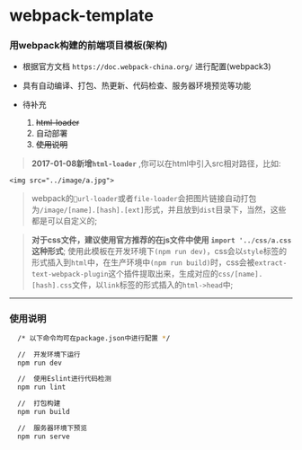 # webpack-template

### 用webpack构建的前端项目模板(架构)

* 根据官方文档 `https://doc.webpack-china.org/` 进行配置(webpack3)

* 具有自动编译、打包、热更新、代码检查、服务器环境预览等功能

* 待补充
  1.  ~~html-loader~~
  2.  自动部署
  3.  ~~使用说明~~

> **2017-01-08新增`html-loader`** ,你可以在html中引入src相对路径，比如:

```
<img src="../image/a.jpg">
```
> webpack的`url-loader`或者`file-loader`会把图片链接自动打包为`/image/[name].[hash].[ext]`形式，并且放到`dist`目录下，当然，这些都是可以自定义的;

>**对于css文件，建议使用官方推荐的在js文件中使用 `import '../css/a.css`  这种形式**; 使用此模板在开发环境下`(npm run dev)`，css会以`style`标签的形式插入到`html`中，在生产环境中`(npm run build)`时，css会被`extract-text-webpack-plugin`这个插件提取出来，生成对应的`css/[name].[hash].css`文件，以`link`标签的形式插入的`html->head`中;

---

### 使用说明  

```bash
  /* 以下命令均可在package.json中进行配置 */

  //  开发环境下运行
  npm run dev

  //  使用Eslint进行代码检测
  npm run lint

  //  打包构建
  npm run build

  //  服务器环境下预览
  npm run serve
```



